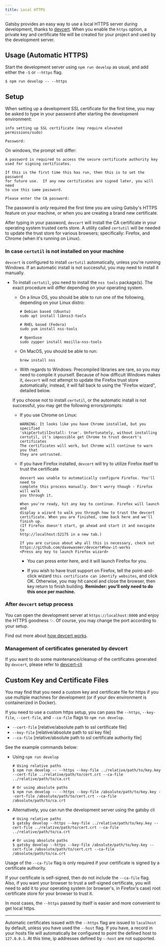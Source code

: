```yaml
---
title: Local HTTPS
---
```


Gatsby provides an easy way to use a local HTTPS server during development, thanks to [devcert](https://github.com/davewasmer/devcert). When you enable the `https` option, a private key and certificate file will be created for your project and used by the development server.

## Usage (Automatic HTTPS)

Start the development server using `npm run develop` as usual, and add either the `-S` or `--https` flag.

```shell
$ npm run develop -- --https
```

## Setup

When setting up a development SSL certificate for the first time, you may be asked to type in your password after starting the development environment:

```text
info setting up SSL certificate (may require elevated permissions/sudo)

Password:
```

On windows, the prompt will differ:

```text
A password is required to access the secure certificate authority key
used for signing certificates.

If this is the first time this has run, then this is to set the password
for future use.  If any new certificates are signed later, you will need
to use this same password.

Please enter the CA password:
```

The password is _only_ required the first time you are using Gatsby's HTTPS feature on your machine, or when you are creating a brand new certificate.

After typing in your password, `devcert` will install the CA certificate in your operating system trusted certs store. A utility called `certutil` will be needed to update the trust store for various browsers; specifically: Firefox, and Chrome (when it's running on Linux).

### In case `certutil` is not installed on your machine

`devcert` is configured to install `certutil` automatically, unless you're running Windows. If an automatic install is not successful, you may need to install it manually.

- To install `certutil`, you need to install the `nss tools` package(s). The exact procedure will differ depending on your operating system.

  - On a linux OS, you should be able to run one of the following, depending on your Linux distro:

    ```shell
    # Debian based (Ubuntu)
    sudo apt install libnss3-tools

    # RHEL based (Fedora)
    sudo yum install nss-tools

    # OpenSuse
    sudo zypper install mozilla-nss-tools
    ```

  - On MacOS, you should be able to run:

    ```shell
    brew install nss
    ```

  - With regards to Windows: Precompiled libraries are rare, so you may need to compile it yourself. Because of how difficult Windows makes it, `devcert` will not attempt to update the Firefox trust store automatically; instead, it will fall back to using the "Firefox wizard", detailed below.

  If you choose not to install `certutil`, or the automatic install is not successful, you may get the following errors/prompts:

  - If you use Chrome on Linux:

    ```text
    WARNING: It looks like you have Chrome installed, but you specified
    'skipCertutilInstall: true'. Unfortunately, without installing
    certutil, it's impossible get Chrome to trust devcert's certificates
    The certificates will work, but Chrome will continue to warn you that
    they are untrusted.
    ```

  - If you have Firefox installed, `devcert` will try to utilize Firefox itself to trust the certificate

    ```text
    devcert was unable to automatically configure Firefox. You'll need to
    complete this process manually. Don't worry though - Firefox will walk
    you through it.

    When you're ready, hit any key to continue. Firefox will launch and
    display a wizard to walk you through how to trust the devcert
    certificate. When you are finished, come back here and we'll finish up.
    (If Firefox doesn't start, go ahead and start it and navigate to
    http://localhost:52175 in a new tab.)

    If you are curious about why all this is necessary, check out
    https://github.com/davewasmer/devcert#how-it-works
    <Press any key to launch Firefox wizard>
    ```

    - You can press enter here, and it will launch Firefox for you.

    - If you wish to have trust support on Firefox, tell the point-and-click wizard `this certificate can identify websites`, and click OK. Otherwise, you may hit cancel and close the browser, then key return to finish building. **Reminder: you'll only need to do this once per machine.**

### After `devcert` setup process

You can open the development server at `https://localhost:8000` and enjoy the HTTPS goodness ✨. Of course, you may change the port according to your setup.

Find out more about [how devcert works](https://github.com/davewasmer/devcert#how-it-works).

### Management of certificates generated by devcert

If you want to do some maintenance/cleanup of the certificates generated by `devcert`, please refer to [devcert-cli](https://github.com/davewasmer/devcert-cli/blob/master/README.md)

## Custom Key and Certificate Files

You may find that you need a custom key and certificate file for https if you use multiple
machines for development (or if your dev environment is containerized in Docker).

If you need to use a custom https setup, you can pass the `--https`, `--key-file`,
`--cert-file`, and `--ca-file` flags to `npm run develop`.

- `--cert-file` [relative/absolute path to ssl certificate file]
- `--key-file` [relative/absolute path to ssl key file]
- `--ca-file` [relative/absolute path to ssl certificate authority file]

See the example commands below:

- Using `npm run develop`

  ```shell
  # Using relative paths
  $ npm run develop -- --https --key-file ../relative/path/to/key.key --cert-file ../relative/path/to/cert.crt --ca-file ../relative/path/to/ca.crt

  # Or using absolute paths
  $ npm run develop -- --https --key-file /absolute/path/to/key.key --cert-file /absolute/path/to/cert.crt --ca-file /absolute/path/to/ca.crt
  ```

- Alternatively, you can run the development server using the gatsby cli

  ```shell
  # Using relative paths
  $ gatsby develop --https --key-file ../relative/path/to/key.key --cert-file ../relative/path/to/cert.crt --ca-file ../relative/path/to/ca.crt

  # Or using absolute paths
  $ gatsby develop --https --key-file /absolute/path/to/key.key --cert-file /absolute/path/to/cert.crt --ca-file /absolute/path/to/ca.crt
  ```

Usage of the `--ca-file` flag is only required if your certificate is signed by a certificate authority.

If your certificate is self-signed, then do not include the `--ca-file` flag. Also, if you want your browser to trust a self-signed certificate, you will need to add it to your operating system (or browser's, in Firefox's case) root certificate store for your browser to trust it.

In most cases, the `--https` passed by itself is easier and more convenient to get local https.

---

Automatic certificates issued with the `--https` flag are issued to `localhost` by default, unless you have used the `--host` flag. If you have, a record in your hosts file will automatically be configured to point the defined host to `127.0.0.1`. At this time, ip addresses defined by `--host` are not supported.
